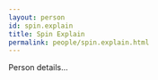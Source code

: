 ```yaml
---
layout: person
id: spin.explain
title: Spin Explain
permalink: people/spin.explain.html
---
```


Person details...